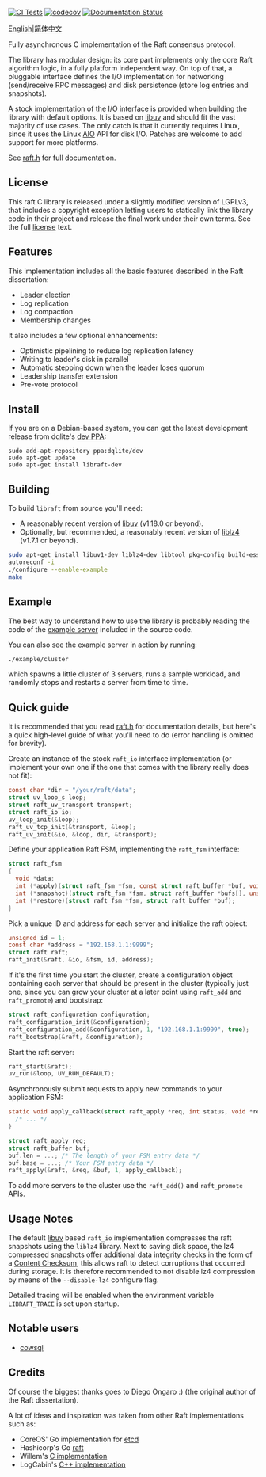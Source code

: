 [![CI Tests](https://github.com/cowsql/raft/actions/workflows/build-and-test.yml/badge.svg)](https://github.com/cowsql/raft/actions/workflows/build-and-test.yml) [![codecov](https://codecov.io/gh/cowsql/raft/branch/master/graph/badge.svg)](https://codecov.io/gh/cowsql/raft) [![Documentation Status](https://readthedocs.org/projects/raft/badge/?version=latest)](https://raft.readthedocs.io/en/latest/?badge=latest)

[English](./README.md)|[简体中文](./README_CH.md)

Fully asynchronous C implementation of the Raft consensus protocol.

The library has modular design: its core part implements only the core Raft
algorithm logic, in a fully platform independent way. On top of that, a
pluggable interface defines the I/O implementation for networking (send/receive
RPC messages) and disk persistence (store log entries and snapshots).

A stock implementation of the I/O interface is provided when building the
library with default options. It is based on [libuv](http://libuv.org) and
should fit the vast majority of use cases. The only catch is that it currently
requires Linux, since it uses the Linux
[AIO](http://man7.org/linux/man-pages/man2/io_submit.2.html) API for disk
I/O. Patches are welcome to add support for more platforms.

See [raft.h](https://github.com/cowsql/raft/blob/master/include/raft.h) for full documentation.

License
-------

This raft C library is released under a slightly modified version of LGPLv3,
that includes a copyright exception letting users to statically link the library
code in their project and release the final work under their own terms. See the
full [license](https://github.com/cowsql/raft/blob/LICENSE) text.

Features
--------

This implementation includes all the basic features described in the Raft
dissertation:

- Leader election
- Log replication
- Log compaction
- Membership changes

It also includes a few optional enhancements:

- Optimistic pipelining to reduce log replication latency
- Writing to leader's disk in parallel
- Automatic stepping down when the leader loses quorum
- Leadership transfer extension
- Pre-vote protocol

Install
-------

If you are on a Debian-based system, you can get the latest development release from
dqlite's [dev PPA](https://launchpad.net/~dqlite/+archive/ubuntu/dev):

```
sudo add-apt-repository ppa:dqlite/dev
sudo apt-get update
sudo apt-get install libraft-dev
```

Building
--------

To build ``libraft`` from source you'll need:
* A reasonably recent version of [libuv](https://libuv.org/) (v1.18.0 or beyond).
* Optionally, but recommended, a reasonably recent version of [liblz4](https://lz4.github.io/lz4/) (v1.7.1 or beyond).

```bash
sudo apt-get install libuv1-dev liblz4-dev libtool pkg-config build-essential
autoreconf -i
./configure --enable-example
make
```

Example
-------

The best way to understand how to use the library is probably reading the code
of the [example server](https://github.com/cowsql/raft/blob/master/example/server.c)
included in the source code.

You can also see the example server in action by running:

```bash
./example/cluster
```

which spawns a little cluster of 3 servers, runs a sample workload, and randomly
stops and restarts a server from time to time.

Quick guide
-----------

It is recommended that you read
[raft.h](https://github.com/cowsql/raft/blob/master/include/raft.h) for
documentation details, but here's a quick high-level guide of what you'll need
to do (error handling is omitted for brevity).

Create an instance of the stock ```raft_io``` interface implementation (or
implement your own one if the one that comes with the library really does not
fit):

```C
const char *dir = "/your/raft/data";
struct uv_loop_s loop;
struct raft_uv_transport transport;
struct raft_io io;
uv_loop_init(&loop);
raft_uv_tcp_init(&transport, &loop);
raft_uv_init(&io, &loop, dir, &transport);
```

Define your application Raft FSM, implementing the ```raft_fsm``` interface:

```C
struct raft_fsm
{
  void *data;
  int (*apply)(struct raft_fsm *fsm, const struct raft_buffer *buf, void **result);
  int (*snapshot)(struct raft_fsm *fsm, struct raft_buffer *bufs[], unsigned *n_bufs);
  int (*restore)(struct raft_fsm *fsm, struct raft_buffer *buf);
}
```

Pick a unique ID and address for each server and initialize the raft object:

```C
unsigned id = 1;
const char *address = "192.168.1.1:9999";
struct raft raft;
raft_init(&raft, &io, &fsm, id, address);
```

If it's the first time you start the cluster, create a configuration object
containing each server that should be present in the cluster (typically just
one, since you can grow your cluster at a later point using ```raft_add``` and
```raft_promote```) and bootstrap:

```C
struct raft_configuration configuration;
raft_configuration_init(&configuration);
raft_configuration_add(&configuration, 1, "192.168.1.1:9999", true);
raft_bootstrap(&raft, &configuration);
```

Start the raft server:

```C
raft_start(&raft);
uv_run(&loop, UV_RUN_DEFAULT);
```

Asynchronously submit requests to apply new commands to your application FSM:

```C
static void apply_callback(struct raft_apply *req, int status, void *result) {
  /* ... */
}

struct raft_apply req;
struct raft_buffer buf;
buf.len = ...; /* The length of your FSM entry data */
buf.base = ...; /* Your FSM entry data */
raft_apply(&raft, &req, &buf, 1, apply_callback);
```

To add more servers to the cluster use the ```raft_add()``` and
```raft_promote``` APIs.

Usage Notes
-----------

The default [libuv](http://libuv.org) based ```raft_io``` implementation compresses the raft
snapshots using the ```liblz4``` library. Next to saving disk space, the lz4
compressed snapshots offer additional data integrity checks in the form of a
[Content Checksum](https://github.com/lz4/lz4/blob/dev/doc/lz4_Frame_format.md), this allows raft
to detect corruptions that occurred during storage. It is therefore recommended to not disable
lz4 compression by means of the ```--disable-lz4``` configure flag.

Detailed tracing will be enabled when the environment variable `LIBRAFT_TRACE` is set upon startup.

Notable users
-------------

- [cowsql](https://github.com/cowsql/cowsql)

Credits
-------

Of course the biggest thanks goes to Diego Ongaro :) (the original author of the
Raft dissertation).

A lot of ideas and inspiration was taken from other Raft implementations such
as:

- CoreOS' Go implementation for [etcd](https://github.com/etcd-io/etcd/tree/master/raft)
- Hashicorp's Go [raft](https://github.com/hashicorp/raft)
- Willem's [C implementation](https://github.com/willemt/raft)
- LogCabin's [C++ implementation](https://github.com/logcabin/logcabin)
